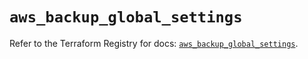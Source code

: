 # `aws_backup_global_settings`

Refer to the Terraform Registry for docs: [`aws_backup_global_settings`](https://registry.terraform.io/providers/hashicorp/aws/5.71.0/docs/resources/backup_global_settings).
